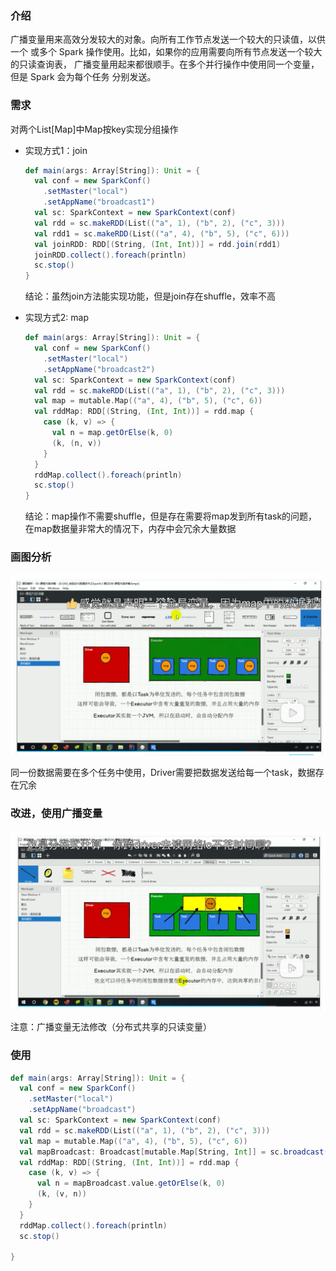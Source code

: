 ### 介绍

广播变量用来高效分发较大的对象。向所有工作节点发送一个较大的只读值，以供一个 或多个 Spark 操作使用。比如，如果你的应用需要向所有节点发送一个较大的只读查询表， 广播变量用起来都很顺手。在多个并行操作中使用同一个变量，但是 Spark 会为每个任务 分别发送。

### 需求

对两个List[Map]中Map按key实现分组操作

* 实现方式1：join

  ```scala
  def main(args: Array[String]): Unit = {
    val conf = new SparkConf()
      .setMaster("local")
      .setAppName("broadcast1")
    val sc: SparkContext = new SparkContext(conf)
    val rdd = sc.makeRDD(List(("a", 1), ("b", 2), ("c", 3)))
    val rdd1 = sc.makeRDD(List(("a", 4), ("b", 5), ("c", 6)))
    val joinRDD: RDD[(String, (Int, Int))] = rdd.join(rdd1)
    joinRDD.collect().foreach(println)
    sc.stop()
  }
  ```

  结论：虽然join方法能实现功能，但是join存在shuffle，效率不高

* 实现方式2: map

  ```scala
  def main(args: Array[String]): Unit = {
    val conf = new SparkConf()
      .setMaster("local")
      .setAppName("broadcast2")
    val sc: SparkContext = new SparkContext(conf)
    val rdd = sc.makeRDD(List(("a", 1), ("b", 2), ("c", 3)))
    val map = mutable.Map(("a", 4), ("b", 5), ("c", 6))
    val rddMap: RDD[(String, (Int, Int))] = rdd.map {
      case (k, v) => {
        val n = map.getOrElse(k, 0)
        (k, (n, v))
      }
    }
    rddMap.collect().foreach(println)
    sc.stop()
  }
  ```

  结论：map操作不需要shuffle，但是存在需要将map发到所有task的问题，在map数据量非常大的情况下，内存中会冗余大量数据

### 画图分析

![image-20230520163205202](052广播变量.assets/image-20230520163205202.png)

同一份数据需要在多个任务中使用，Driver需要把数据发送给每一个task，数据存在冗余

### 改进，使用广播变量

![image-20230520163642418](052广播变量.assets/image-20230520163642418.png)

注意：广播变量无法修改（分布式共享的只读变量）

### 使用

```scala
def main(args: Array[String]): Unit = {
  val conf = new SparkConf()
    .setMaster("local")
    .setAppName("broadcast")
  val sc: SparkContext = new SparkContext(conf)
  val rdd = sc.makeRDD(List(("a", 1), ("b", 2), ("c", 3)))
  val map = mutable.Map(("a", 4), ("b", 5), ("c", 6))
  val mapBroadcast: Broadcast[mutable.Map[String, Int]] = sc.broadcast(map)
  val rddMap: RDD[(String, (Int, Int))] = rdd.map {
    case (k, v) => {
      val n = mapBroadcast.value.getOrElse(k, 0)
      (k, (v, n))
    }
  }
  rddMap.collect().foreach(println)
  sc.stop()

}
```